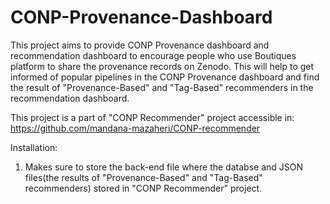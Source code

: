 # CONP-Provenance-Dashboard
This project aims to provide CONP Provenance dashboard and recommendation dashboard to encourage people who use Boutiques platform to share the provenance records on Zenodo. This will help to get informed of popular pipelines in the CONP Provenance dashboard and find the result of "Provenance-Based" and "Tag-Based" recommenders in the recommendation dashboard.

This project is a part of "CONP Recommender" project accessible in: https://github.com/mandana-mazaheri/CONP-recommender

Installation: 

  1. Makes sure to store the back-end file where the databse and JSON files(the results of "Provenance-Based" and "Tag-Based" recommenders) stored in "CONP Recommender" project.
      
